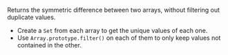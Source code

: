 Returns the symmetric difference between two arrays, without filtering out duplicate values.

- Create a `Set` from each array to get the unique values of each one.
- Use `Array.prototype.filter()` on each of them to only keep values not contained in the other.